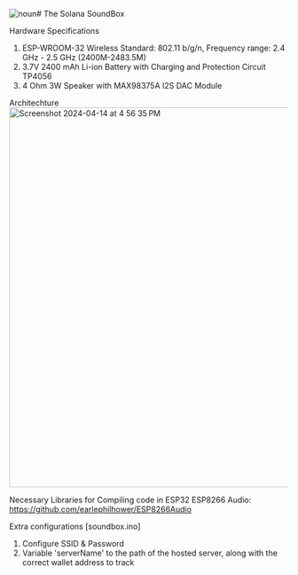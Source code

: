 ![noun](https://github.com/wahidgolam/solanasoundbox/assets/50857521/d4a8c6fc-66c7-47e6-8cd7-ee5a1211590c)# The Solana SoundBox

Hardware Specifications
1. ESP-WROOM-32 Wireless Standard: 802.11 b/g/n, Frequency range: 2.4 GHz - 2.5 GHz (2400M-2483.5M)
2. 3.7V 2400 mAh Li-ion Battery with Charging and Protection Circuit TP4056
3. 4 Ohm 3W Speaker with MAX98375A I2S DAC Module

Architechture
<img width="686" alt="Screenshot 2024-04-14 at 4 56 35 PM" src="https://github.com/wahidgolam/solanasoundbox/assets/50857521/381be9cb-69db-4f38-8853-b5376c887517">

Necessary Libraries for Compiling code in ESP32
ESP8266 Audio: https://github.com/earlephilhower/ESP8266Audio

Extra configurations [soundbox.ino]
1. Configure SSID & Password
2. Variable 'serverName' to the path of the hosted server, along with the correct wallet address to track

